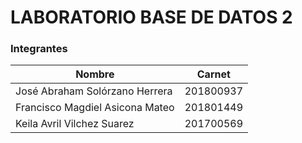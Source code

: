 # LABORATORIO BASE DE DATOS 2


### Integrantes

| Nombre                           | Carnet               | 
|----------------------------------|----------------------|
| José Abraham Solórzano Herrera   | 201800937            |
| Francisco Magdiel Asicona Mateo  | 201801449            |
| Keila Avril Vilchez Suarez       | 201700569            |
